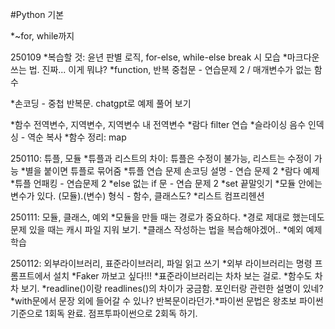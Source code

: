 #Python 기본

*~for, while까지

250109
*복습할 것: 윤년 판별 로직, for-else, while-else break 시 모습
*마크다운 쓰는 법. 진짜... 이게 뭐냐?
*function, 반복 중첩문 - 연습문제 2 / 매개변수가 없는 함수

*손코딩 - 중첩 반복문. chatgpt로 예제 풀어 보기

*함수 전역변수, 지역변수, 지역변수 내 전역변수
*람다 filter 연습
*슬라이싱 음수 인덱싱 - 역순 복사
*함수 정리: map

250110: 튜플, 모듈
*튜플과 리스트의 차이: 튜플은 수정이 불가능, 리스트는 수정이 가능
*별을 붙이면 튜플로 묶어줌
*튜플 연습 문제 손코딩 설명 - 연습 문제 2
*람다 예제
*튜플 언패킹 - 연습문제 2
*else 없는 if 문 - 연습 문제 2
*set 끝말잇기
*모듈 안에는 변수가 있다. (모듈).(변수) 형식 - 함수, 클래스도?
*리스트 컴프리헨션

250111: 모듈, 클래스, 예외
*모듈을 만들 때는 경로가 중요하다.
*경로 제대로 했는데도 문제 있을 때는 캐시 파일 지워 보기.
*클래스 작성하는 법을 복습해야겠어..
*예외 예제 학습

250112: 외부라이브러리, 표준라이브러리, 파일 읽고 쓰기
*외부 라이브러리는 명령 프롬프트에서 설치
*Faker 까보고 싶다!!!
*표준라이브러리는 차차 보는 걸로.
*함수도 차차 보기.
*readline()이랑 readlines()의 차이가 궁금함. 포인터랑 관련한 설명이 있네?
*with문에서 문장 외에 들어갈 수 있나? 반복문이라던가.*파이썬 문법은 왕초보 파이썬 기준으로 1회독 완료. 점프투파이썬으로 2회독 하기.
